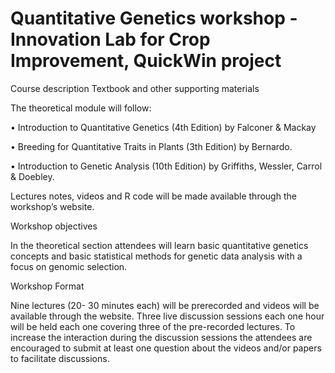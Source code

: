 # Quantitative Genetics workshop - Innovation Lab for Crop Improvement, QuickWin project

Course description
Textbook and other supporting materials

The theoretical module will follow:

• Introduction to Quantitative Genetics (4th Edition) by Falconer & Mackay

• Breeding for Quantitative Traits in Plants (3th Edition) by Bernardo.

• Introduction to Genetic Analysis (10th Edition) by Griffiths, Wessler, Carrol & Doebley.

Lectures notes, videos and R code will be made available through the workshop’s website.

Workshop objectives

In the theoretical section attendees will learn basic quantitative genetics concepts and basic statistical methods for genetic data analysis with a focus on genomic selection.

Workshop Format

Nine lectures (20- 30 minutes each) will be prerecorded and videos will be available through the website. Three live discussion sessions each one hour will be held each one covering three of the pre-recorded lectures. To increase the interaction during the discussion sessions the attendees are encouraged to submit at least one question about the videos and/or papers to facilitate discussions.
